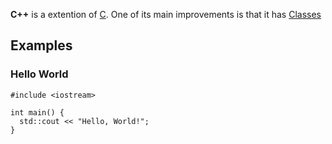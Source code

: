 **C++** is a extention of [C](?C). One of its main improvements is that it has [Classes](?Classes)

## Examples
### Hello World
```
#include <iostream>

int main() {
  std::cout << "Hello, World!";
}
```
